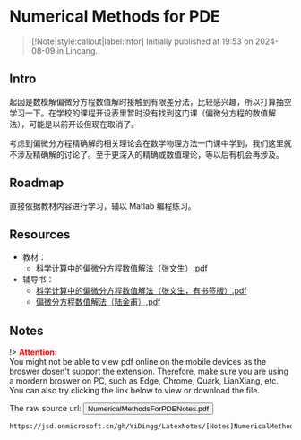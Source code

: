 # Numerical Methods for PDE

> [!Note|style:callout|label:Infor]
Initially published at 19:53 on 2024-08-09 in Lincang.


## Intro

起因是数模解偏微分方程数值解时接触到有限差分法，比较感兴趣，所以打算抽空学习一下。在学校的课程开设表里暂时没有找到这门课（偏微分方程的数值解法），可能是以前开设但现在取消了。

考虑到偏微分方程精确解的相关理论会在数学物理方法一门课中学到，我们这里就不涉及精确解的讨论了。至于更深入的精确或数值理论，等以后有机会再涉及。

## Roadmap

直接依据教材内容进行学习，辅以 Matlab 编程练习。

## Resources 

- 教材：
  - [科学计算中的偏微分方程数值解法（张文生）.pdf](https://www.writebug.com/static/uploads/2024/8/4/ce21a47157bfcba5b44bf27dbfa9fb1c.pdf)
- 辅导书：
  - [科学计算中的偏微分方程数值解法（张文生，有书签版）.pdf](https://www.writebug.com/static/uploads/2024/8/15/fc41d33c5dd88be8f041549ba71efe4c.pdf)
  - [偏微分方程数值解法（陆金甫）.pdf](https://www.writebug.com/static/uploads/2024/8/4/f70d655ff4aed3522498fa632f42d7fe.pdf)

## Notes


!> **<span style='color:red'>Attention:</span>**<br>
You might not be able to view pdf online on the mobile devices as the broswer dosen't support the extension. Therefore, make sure you are using a mordern broswer on PC, such as Edge, Chrome, Quark, LianXiang, etc. You can also try clicking the link below to view or download
the file.

The raw source url: <button onclick="window.open('https://jsd.onmicrosoft.cn/gh/YiDingg/LatexNotes/[Notes]NumericalMethodsForPDE/NumericalMethodsForPDENotes.pdf')" type="button">NumericalMethodsForPDENotes.pdf</button>


```pdf
https://jsd.onmicrosoft.cn/gh/YiDingg/LatexNotes/[Notes]NumericalMethodsForPDE/NumericalMethodsForPDENotes.pdf
```